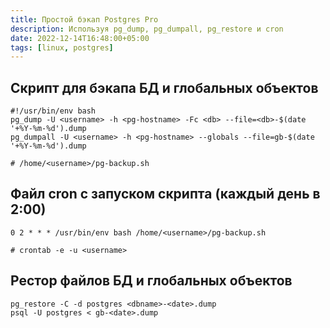 ```yaml
---
title: Простой бэкап Postgres Pro
description: Используя pg_dump, pg_dumpall, pg_restore и cron
date: 2022-12-14T16:48:00+05:00
tags: [linux, postgres]
---
```

## Скрипт для бэкапа БД и глобальных объектов
```shell
#!/usr/bin/env bash
pg_dump -U <username> -h <pg-hostname> -Fc <db> --file=<db>-$(date '+%Y-%m-%d').dump
pg_dumpall -U <username> -h <pg-hostname> --globals --file=gb-$(date '+%Y-%m-%d').dump

# /home/<username>/pg-backup.sh
```

## Файл cron с запуском скрипта (каждый день в 2:00)
```shell
0 2 * * * /usr/bin/env bash /home/<username>/pg-backup.sh

# crontab -e -u <username>
```

## Рестор файлов БД и глобальных объектов
```shell
pg_restore -C -d postgres <dbname>-<date>.dump
psql -U postgres < gb-<date>.dump
```
